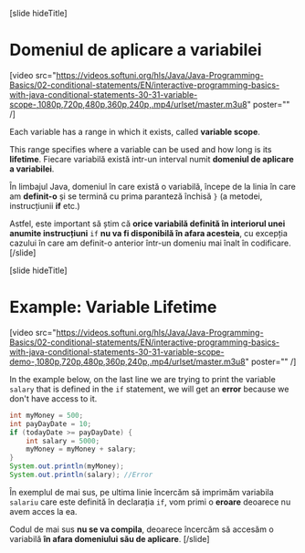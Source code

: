 [slide hideTitle]

# Domeniul de aplicare a variabilei
[video src="https://videos.softuni.org/hls/Java/Java-Programming-Basics/02-conditional-statements/EN/interactive-programming-basics-with-java-conditional-statements-30-31-variable-scope-,1080p,720p,480p,360p,240p,.mp4/urlset/master.m3u8" poster="" /]

Each variable has a range in which it exists, called **variable scope**. 

This range specifies where a variable can be used and how long is its **lifetime**. 
Fiecare variabilă există intr-un interval numit **domeniul de aplicare a variabilei**.

În limbajul Java, domeniul în care există o variabilă, începe de la linia în care am **definit-o** și se termină cu prima paranteză închisă `}` (a metodei, instrucțiunii **if** etc.)

Astfel, este important să știm că **orice variabilă definită în interiorul unei anumite instrucțiuni** `if` **nu va fi disponibilă în afara acesteia**, cu excepția cazului în care am definit-o anterior într-un domeniu mai înalt în codificare.
[/slide]

[slide hideTitle]

# Example: Variable Lifetime
[video src="https://videos.softuni.org/hls/Java/Java-Programming-Basics/02-conditional-statements/EN/interactive-programming-basics-with-java-conditional-statements-30-31-variable-scope-demo-,1080p,720p,480p,360p,240p,.mp4/urlset/master.m3u8" poster="" /]

In the example below, on the last line we are trying to print the variable `salary` that is defined in the `if` statement, we will get an **error** because we don't have access to it.

```java
int myMoney = 500;
int payDayDate = 10;
if (todayDate >= payDayDate) {
    int salary = 5000;
    myMoney = myMoney + salary;
}
System.out.println(myMoney); 
System.out.println(salary); //Error

```

În exemplul de mai sus, pe ultima linie încercăm să imprimăm variabila `salariu` care este definită în declarația `if`, vom primi o **eroare** deoarece nu avem acces la ea.

Codul de mai sus **nu se va compila**, deoarece încercăm să accesăm o variabilă **în afara domeniului său de aplicare**.
[/slide]